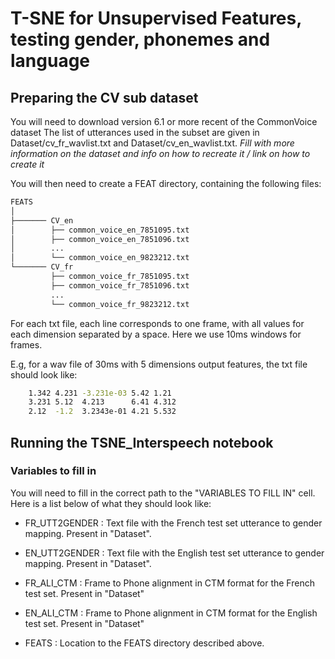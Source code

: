 # T-SNE for Unsupervised Features, testing gender, phonemes and language


## Preparing the CV sub dataset

You will need to download version 6.1 or more recent of the CommonVoice dataset
The list of utterances used in the subset are given in Dataset/cv_fr_wavlist.txt and Dataset/cv_en_wavlist.txt. *Fill with more information on the dataset and info on how to recreate it / link on how to create it*

You will then need to create a FEAT directory, containing the following files:

```bash 
FEATS
│
├─────── CV_en
│        ├── common_voice_en_7851095.txt
│        ├── common_voice_en_7851096.txt
│        ... 
│        └── common_voice_en_9823212.txt
└─────── CV_fr
         ├── common_voice_fr_7851095.txt
         ├── common_voice_fr_7851096.txt
         ... 
         └── common_voice_fr_9823212.txt
```

For each txt file, each line corresponds to one frame, with all values for each dimension separated by a space.
Here we use 10ms windows for frames.

E.g, for a wav file of 30ms with 5 dimensions output features, the txt file should look like:
```bash 
    1.342 4.231 -3.231e-03 5.42 1.21
    3.231 5.12  4.213      6.41 4.312
    2.12  -1.2  3.2343e-01 4.21 5.532
```



## Running the TSNE_Interspeech notebook

### Variables to fill in

You will need to fill in the correct path to the "VARIABLES TO FILL IN" cell. Here is a list below of what they should look like:

* FR_UTT2GENDER : Text file with the French test set utterance to gender mapping. Present in "Dataset".
* EN_UTT2GENDER : Text file with the English test set utterance to gender mapping. Present in "Dataset".
* FR_ALI_CTM : Frame to Phone alignment in CTM format for the French test set. Present in "Dataset"
* EN_ALI_CTM : Frame to Phone alignment in CTM format for the English test set. Present in "Dataset"


* FEATS : Location to the FEATS directory described above.
